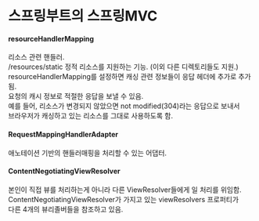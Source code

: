 
# 스프링부트의 스프링MVC

#### resourceHandlerMapping
리소스 관련 핸들러.<br/>
/resources/static 정적 리소스를 지원하는 기능. (이외 다른 디렉토리들도 지원.)<br/>
resourceHandlerMapping를 설정하면 캐싱 관련 정보들이 응답 헤더에 추가로 추가됨.<br/>
요청의 캐시 정보로 적절한 응답을 보낼 수 있음. <br/>
예를 들어, 리소스가 변경되지 않았으면 not modified(304)라는 응답으로 보내서 <br/>
브라우저가 캐싱하고 있는 리소스를 그대로 사용하도록 함. <br/>

#### RequestMappingHandlerAdapter
애노테이션 기반의 핸들러매핑을 처리할 수 있는 어댑터.<br/>

#### ContentNegotiatingViewResolver
본인이 직접 뷰를 처리하는게 아니라 다른 ViewResolver들에게 일 처리를 위임함.<br/>
ContentNegotiatingViewResolver가 가지고 있는 viewResolvers 프로퍼티가<br/>
다른 4개의 뷰리졸버들을 참조하고 있음. <br/>

<br/><br/>


